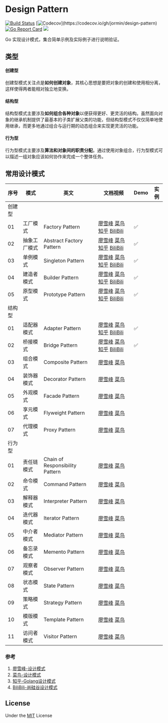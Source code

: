 Design Pattern
=====

[![Build Status](https://github.com/jormin/design-pattern/workflows/test/badge.svg?branch=master)](https://github.com/jormin/design-pattern/actions?query=workflow%3Atest)
[![Codecov](https://codecov.io/gh/jormin/design-pattern/branch/master/graph/badge.svg?)](https://codecov.io/gh/jormin/design-pattern)
[![Go Report Card](https://goreportcard.com/badge/github.com/jormin/design-pattern)](https://goreportcard.com/report/github.com/jormin/design-pattern)
[![](https://img.shields.io/badge/version-v1.0.0-success.svg)](https://github.com/jormin/design-pattern)

Go 实现设计模式，集合简单示例及实际例子进行说明验证。

类型
-----

#### 创建型

创建型模式关注点是**如何创建对象**，其核心思想是要把对象的创建和使用相分离，这样使得两者能相对独立地变换。

#### 结构型

结构型模式主要涉及**如何组合各种对象**以便获得更好、更灵活的结构。虽然面向对象的继承机制提供了最基本的子类扩展父类的功能，但结构型模式不仅仅简单地使用继承，而更多地通过组合与运行期的动态组合来实现更灵活的功能。

#### 行为型

行为型模式主要涉及**算法和对象间的职责分配**。通过使用对象组合，行为型模式可以描述一组对象应该如何协作来完成一个整体任务。

常用设计模式
-----

| 序号 | 模式         | 英文                     | 文档视频                                                | Demo | 实例 |
| ---- | ------------ | ------------------------ | ------------------------------------------------------------ | ---- | ---- |
| 创建型 |  |  |  |  |  |
| 01   | 工厂模式     | Factory Pattern          | [廖雪峰](https://www.liaoxuefeng.com/wiki/1252599548343744/1281319170474017) [菜鸟](https://www.runoob.com/design-pattern/factory-pattern.html) [知乎](https://zhuanlan.zhihu.com/p/388067512) [BiliBili](https://www.bilibili.com/video/BV1G4411c7N4?p=39) | ✅    |      |
| 02   | 抽象工厂模式 | Abstract Factory Pattern | [廖雪峰](https://www.liaoxuefeng.com/wiki/1252599548343744/1281319134822433) [菜鸟](https://www.runoob.com/design-pattern/abstract-factory-pattern.html) [知乎](https://zhuanlan.zhihu.com/p/388067512) [BiliBili](https://www.bilibili.com/video/BV1G4411c7N4?p=45) | ✅    |      |
| 03   | 单例模式     | Singleton Pattern        | [廖雪峰](https://www.liaoxuefeng.com/wiki/1252599548343744/1281319214514210) [菜鸟](https://www.runoob.com/design-pattern/singleton-pattern.html) [知乎](https://zhuanlan.zhihu.com/p/387357546) [BiliBili](https://www.bilibili.com/video/BV1G4411c7N4?p=29) | ✅    |      |
| 04   | 建造者模式   | Builder Pattern          | [廖雪峰](https://www.liaoxuefeng.com/wiki/1252599548343744/1281319155793953) [菜鸟](https://www.runoob.com/design-pattern/builder-pattern.html) [知乎](https://zhuanlan.zhihu.com/p/388815746) [BiliBili](https://www.bilibili.com/video/BV1G4411c7N4?p=55) | ✅ |      |
| 05   | 原型模式     | Prototype Pattern        | [廖雪峰](https://www.liaoxuefeng.com/wiki/1252599548343744/1281319195639841) [菜鸟](https://www.runoob.com/design-pattern/prototype-pattern.html) [知乎](https://zhuanlan.zhihu.com/p/387707620) [BiliBili](https://www.bilibili.com/video/BV1G4411c7N4?p=49) | ✅ |      |
| 结构型 |  |  |  | | |
| 01   | 适配器模式 | Adapter Pattern   | [廖雪峰](https://www.liaoxuefeng.com/wiki/1252599548343744/1281319245971489) [菜鸟](https://www.runoob.com/design-pattern/adapter-pattern.html) [知乎](https://zhuanlan.zhihu.com/p/389509948) [BiliBili](https://www.bilibili.com/video/BV1G4411c7N4?p=60) | ✅ |      |
| 02   | 桥接模式   | Bridge Pattern     | [廖雪峰](https://www.liaoxuefeng.com/wiki/1252599548343744/1281319266943009) [菜鸟](https://www.runoob.com/design-pattern/bridge-pattern.html) [知乎](https://zhuanlan.zhihu.com/p/389870230) [BiliBili](https://www.bilibili.com/video/BV1G4411c7N4?p=66) | ✅ |      |
| 03   | 组合模式   | Composite Pattern | [廖雪峰](https://www.liaoxuefeng.com/wiki/1252599548343744/1281319283720226) [菜鸟](https://www.runoob.com/design-pattern/composite-pattern.html) |      |      |
| 04   | 装饰器模式 | Decorator Pattern | [廖雪峰](https://www.liaoxuefeng.com/wiki/1252599548343744/1281319302594594) [菜鸟](https://www.runoob.com/design-pattern/decorator-pattern.html) |      |      |
| 05   | 外观模式   | Facade Pattern    | [廖雪峰](https://www.liaoxuefeng.com/wiki/1252599548343744/1281319346634785) [菜鸟](https://www.runoob.com/design-pattern/facade-pattern.html) |      |      |
| 06   | 享元模式   | Flyweight Pattern | [廖雪峰](https://www.liaoxuefeng.com/wiki/1252599548343744/1281319417937953) [菜鸟](https://www.runoob.com/design-pattern/flyweight-pattern.html) |      |      |
| 07   | 代理模式   | Proxy Pattern     | [廖雪峰](https://www.liaoxuefeng.com/wiki/1252599548343744/1281319432618017) [菜鸟](https://www.runoob.com/design-pattern/proxy-pattern.html) |      |      |
| 行为型 |  |  |  | | |
| 01   | 责任链模式 | Chain of Responsibility Pattern | [廖雪峰](https://www.liaoxuefeng.com/wiki/1252599548343744/1281319474561057) [菜鸟](https://www.runoob.com/design-pattern/chain-of-responsibility-pattern.html) |      |      |
| 02   | 命令模式   | Command Pattern                 | [廖雪峰](https://www.liaoxuefeng.com/wiki/1252599548343744/1281319491338273) [菜鸟](https://www.runoob.com/design-pattern/command-pattern.html) |      |      |
| 03   | 解释器模式 | Interpreter Pattern             | [廖雪峰](https://www.liaoxuefeng.com/wiki/1252599548343744/1281319508115489) [菜鸟](https://www.runoob.com/design-pattern/interpreter-pattern.html) |      |      |
| 04   | 迭代器模式 | Iterator Pattern                | [廖雪峰](https://www.liaoxuefeng.com/wiki/1252599548343744/1281319524892705) [菜鸟](https://www.runoob.com/design-pattern/iterator-pattern.html) |      |      |
| 05   | 中介者模式 | Mediator Pattern                | [廖雪峰](https://www.liaoxuefeng.com/wiki/1252599548343744/1281319541669922) [菜鸟](https://www.runoob.com/design-pattern/mediator-pattern.html) |      |      |
| 06   | 备忘录模式 | Memento Pattern                 | [廖雪峰](https://www.liaoxuefeng.com/wiki/1252599548343744/1281319562641441) [菜鸟](https://www.runoob.com/design-pattern/memento-pattern.html) |      |      |
| 07   | 观察者模式 | Observer Pattern                | [廖雪峰](https://www.liaoxuefeng.com/wiki/1252599548343744/1281319577321505) [菜鸟](https://www.runoob.com/design-pattern/observer-pattern.html) |      |      |
| 08   | 状态模式   | State Pattern                   | [廖雪峰](https://www.liaoxuefeng.com/wiki/1252599548343744/1281319592001569) [菜鸟](https://www.runoob.com/design-pattern/state-pattern.html) |      |      |
| 09   | 策略模式   | Strategy Pattern                | [廖雪峰](https://www.liaoxuefeng.com/wiki/1252599548343744/1281319606681634) [菜鸟](https://www.runoob.com/design-pattern/strategy-pattern.html) |      |      |
| 10   | 模版模式   | Template Pattern                | [廖雪峰](https://www.liaoxuefeng.com/wiki/1252599548343744/1281319636041762) [菜鸟](https://www.runoob.com/design-pattern/template-pattern.html) |      |      |
| 11   | 访问者模式 | Visitor Pattern                 | [廖雪峰](https://www.liaoxuefeng.com/wiki/1252599548343744/1281319659110433) [菜鸟](https://www.runoob.com/design-pattern/visitor-pattern.html) |      |      |

### 参考

1. [廖雪峰-设计模式](https://www.liaoxuefeng.com/wiki/1252599548343744/1264742167474528)
2. [菜鸟-设计模式](https://www.runoob.com/design-pattern/design-pattern-tutorial.html)
3. [知乎-Golang设计模式](https://www.zhihu.com/column/c_1393206420800598016)
4. [BiliBili-尚硅谷设计模式](https://www.bilibili.com/video/BV1G4411c7N4)

License
-------

Under the [MIT](./LICENSE) License